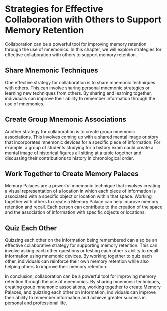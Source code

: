 # Strategies for Effective Collaboration with Others to Support Memory Retention

Collaboration can be a powerful tool for improving memory retention through the use of mnemonics. In this chapter, we will explore strategies for effective collaboration with others to support memory retention.

Share Mnemonic Techniques
-------------------------

One effective strategy for collaboration is to share mnemonic techniques with others. This can involve sharing personal mnemonic strategies or learning new techniques from others. By sharing and learning together, individuals can improve their ability to remember information through the use of mnemonics.

Create Group Mnemonic Associations
----------------------------------

Another strategy for collaboration is to create group mnemonic associations. This involves coming up with a shared mental image or story that incorporates mnemonic devices for a specific piece of information. For example, a group of students studying for a history exam could create a mental image of historical figures all sitting at a table together and discussing their contributions to history in chronological order.

Work Together to Create Memory Palaces
--------------------------------------

Memory Palaces are a powerful mnemonic technique that involves creating a visual representation of a location in which each piece of information is associated with a specific object or location within that space. Working together with others to create a Memory Palace can help improve memory retention and recall. Each person can contribute to the creation of the space and the association of information with specific objects or locations.

Quiz Each Other
---------------

Quizzing each other on the information being remembered can also be an effective collaborative strategy for supporting memory retention. This can involve asking each other questions or testing each other's ability to recall information using mnemonic devices. By working together to quiz each other, individuals can reinforce their own memory retention while also helping others to improve their memory retention.

In conclusion, collaboration can be a powerful tool for improving memory retention through the use of mnemonics. By sharing mnemonic techniques, creating group mnemonic associations, working together to create Memory Palaces, and quizzing each other on information, individuals can improve their ability to remember information and achieve greater success in personal and professional life.
